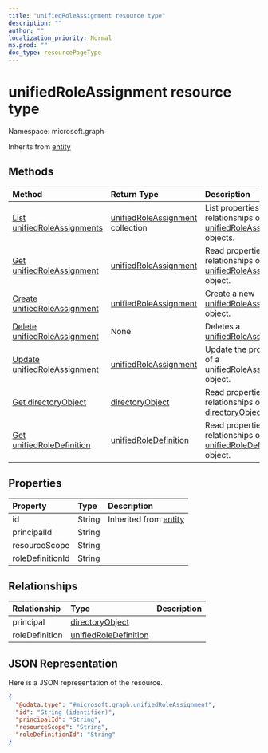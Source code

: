 ```yaml
---
title: "unifiedRoleAssignment resource type"
description: ""
author: ""
localization_priority: Normal
ms.prod: ""
doc_type: resourcePageType
---
```


# unifiedRoleAssignment resource type


Namespace: microsoft.graph




Inherits from [entity](../resources/entity.md)

## Methods
|Method|Return Type|Description|
|:---|:---|:---|
|[List unifiedRoleAssignments](../api/unifiedroleassignment-list.md)|[unifiedRoleAssignment](../resources/unifiedroleassignment.md) collection|List properties and relationships of the [unifiedRoleAssignment](../resources/unifiedroleassignment.md) objects.|
|[Get unifiedRoleAssignment](../api/unifiedroleassignment-get.md)|[unifiedRoleAssignment](../resources/unifiedroleassignment.md)|Read properties and relationships of the [unifiedRoleAssignment](../resources/unifiedroleassignment.md) object.|
|[Create unifiedRoleAssignment](../api/unifiedroleassignment-create.md)|[unifiedRoleAssignment](../resources/unifiedroleassignment.md)|Create a new [unifiedRoleAssignment](../resources/unifiedroleassignment.md) object.|
|[Delete unifiedRoleAssignment](../api/unifiedroleassignment-delete.md)|None|Deletes a [unifiedRoleAssignment](../resources/unifiedroleassignment.md).|
|[Update unifiedRoleAssignment](../api/unifiedroleassignment-update.md)|[unifiedRoleAssignment](../resources/unifiedroleassignment.md)|Update the properties of a [unifiedRoleAssignment](../resources/unifiedroleassignment.md) object.|
|[Get directoryObject](../api/directoryobject-get.md)|[directoryObject](../resources/directoryobject.md)|Read properties and relationships of the [directoryObject](../resources/directoryobject.md) object.|
|[Get unifiedRoleDefinition](../api/unifiedroledefinition-get.md)|[unifiedRoleDefinition](../resources/unifiedroledefinition.md)|Read properties and relationships of the [unifiedRoleDefinition](../resources/unifiedroledefinition.md) object.|

## Properties
|Property|Type|Description|
|:---|:---|:---|
|id|String| Inherited from [entity](../resources/entity.md)|
|principalId|String||
|resourceScope|String||
|roleDefinitionId|String||

## Relationships
|Relationship|Type|Description|
|:---|:---|:---|
|principal|[directoryObject](../resources/directoryobject.md)||
|roleDefinition|[unifiedRoleDefinition](../resources/unifiedroledefinition.md)||

## JSON Representation
Here is a JSON representation of the resource.
<!-- {
  "blockType": "resource",
  "keyProperty": "id",
  "@odata.type": "microsoft.graph.unifiedRoleAssignment",
  "baseType": "microsoft.graph.entity",
  "openType": false
}
-->
``` json
{
  "@odata.type": "#microsoft.graph.unifiedRoleAssignment",
  "id": "String (identifier)",
  "principalId": "String",
  "resourceScope": "String",
  "roleDefinitionId": "String"
}
```

